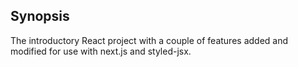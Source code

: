 ## Synopsis

The introductory React project with a couple of features added and modified for use with next.js and styled-jsx.